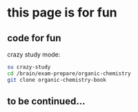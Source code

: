 <!--
layout: page
title: "test"
permalink: https://kriss-spy.github.io/test
-->
# this page is for fun
## code for fun
crazy study mode:
```bash
su crazy-study
cd /brain/exam-prepare/organic-chemistry
git clone organic-chemistry-book
```

## to be continued...

